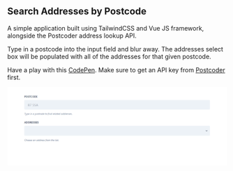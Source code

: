 ## Search Addresses by Postcode

A simple application built using TailwindCSS and Vue JS framework, alongside the Postcoder address lookup API.

Type in a postcode into the input field and blur away. The addresses select box will be populated with all of the addresses for that given postcode.

Have a play with this [CodePen](https://codepen.io/nickdavies791/pen/orBzEE?editors=1010). Make sure to get an API key from [Postcoder](https://postcoder.com/) first.

![Demo](/resources/images/demo.gif "Demo")
